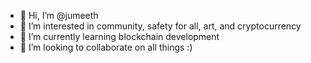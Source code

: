 - 👋 Hi, I’m @jumeeth
- 👀 I’m interested in community, safety for all, art, and cryptocurrency
- 🌱 I’m currently learning blockchain development
- 💞️ I’m looking to collaborate on all things :)

<!---
jumeeth/jumeeth is a ✨ special ✨ repository because its `README.md` (this file) appears on your GitHub profile.
You can click the Preview link to take a look at your changes.
--->

